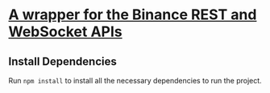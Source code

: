 # [A wrapper for the Binance REST and WebSocket APIs](https://github.com/karthik947/binance)

## Install Dependencies
Run `npm install` to install all the necessary dependencies to run the project.